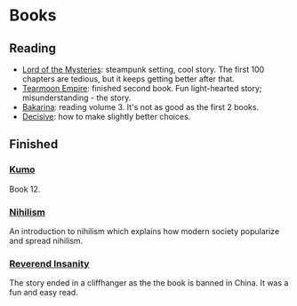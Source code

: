 # Books

## Reading

- [Lord of the Mysteries](https://www.webnovel.com/book/11022733006234505/Lord-of-the-Mysteries): steampunk setting, cool story. The first 100 chapters are tedious, but it keeps getting better after that.
- [Tearmoon Empire](https://www.novelupdates.com/series/tearmoon-empire-story/): finished second book. Fun light-hearted story; misunderstanding - the story.
- [Bakarina](https://www.novelupdates.com/series/i-reincarnated-into-an-otome-game-as-a-villainess-with-only-destruction-flags/): reading volume 3. It's not as good as the first 2 books.
- [Decisive](https://www.amazon.com/Decisive-Make-Better-Choices-Life-ebook): how to make slightly better choices.

## Finished

### [Kumo](https://www.novelupdates.com/series/kumo-desu-ga-nani-ka/)

Book 12.

### [Nihilism](https://www.amazon.com/Nihilism-MIT-Press-Essential-Knowledge/dp/0262537176)

An introduction to nihilism which explains how modern society popularize and spread nihilism.

### [Reverend Insanity](https://www.webnovel.com/book/7996858406002505/Reverend-Insanity)

The story ended in a cliffhanger as the the book is banned in China.
It was a fun and easy read.
